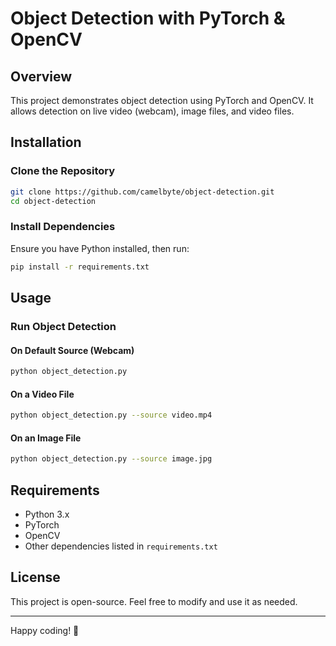 # Object Detection with PyTorch & OpenCV

## Overview
This project demonstrates object detection using PyTorch and OpenCV. It allows detection on live video (webcam), image files, and video files.

## Installation
### Clone the Repository
```bash
git clone https://github.com/camelbyte/object-detection.git
cd object-detection
```

### Install Dependencies
Ensure you have Python installed, then run:
```bash
pip install -r requirements.txt
```

## Usage
### Run Object Detection
#### On Default Source (Webcam)
```bash
python object_detection.py
```

#### On a Video File
```bash
python object_detection.py --source video.mp4
```

#### On an Image File
```bash
python object_detection.py --source image.jpg
```

## Requirements
- Python 3.x
- PyTorch
- OpenCV
- Other dependencies listed in `requirements.txt`

## License
This project is open-source. Feel free to modify and use it as needed.

---

Happy coding! 🚀


